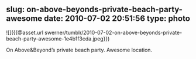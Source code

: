 slug: on-above-beyonds-private-beach-party-awesome
date: 2010-07-02 20:51:56
type: photo
---

![]({{@asset.url swerner/tumblr/2010-07-02-on-above-beyonds-private-beach-party-awesome-1e4b1f3cda.jpeg}})

On Above&Beyond’s private beach party. Awesome location.
